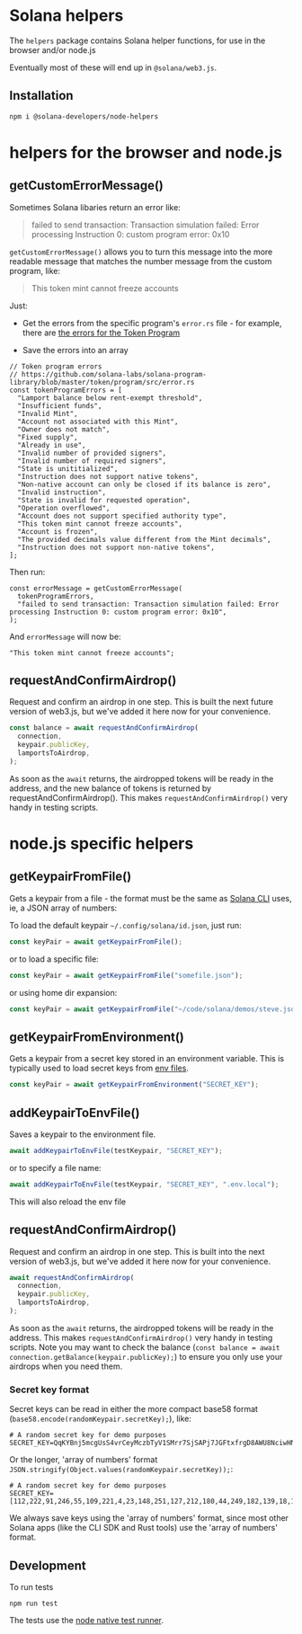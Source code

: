 # Solana helpers

The `helpers` package contains Solana helper functions, for use in the browser and/or node.js

Eventually most of these will end up in `@solana/web3.js`.

## Installation

```bash
npm i @solana-developers/node-helpers
```

# helpers for the browser and node.js

## getCustomErrorMessage()

Sometimes Solana libaries return an error like:

> failed to send transaction: Transaction simulation failed: Error processing Instruction 0: custom program error: 0x10

`getCustomErrorMessage()` allows you to turn this message into the more readable message that matches the number message from the custom program, like:

> This token mint cannot freeze accounts

Just:

- Get the errors from the specific program's `error.rs` file - for example, there are [the errors for the Token Program](https://github.com/solana-labs/solana-program-library/blob/master/token/program/src/error.rs)

- Save the errors into an array

```
// Token program errors
// https://github.com/solana-labs/solana-program-library/blob/master/token/program/src/error.rs
const tokenProgramErrors = [
  "Lamport balance below rent-exempt threshold",
  "Insufficient funds",
  "Invalid Mint",
  "Account not associated with this Mint",
  "Owner does not match",
  "Fixed supply",
  "Already in use",
  "Invalid number of provided signers",
  "Invalid number of required signers",
  "State is unititialized",
  "Instruction does not support native tokens",
  "Non-native account can only be closed if its balance is zero",
  "Invalid instruction",
  "State is invalid for requested operation",
  "Operation overflowed",
  "Account does not support specified authority type",
  "This token mint cannot freeze accounts",
  "Account is frozen",
  "The provided decimals value different from the Mint decimals",
  "Instruction does not support non-native tokens",
];
```

Then run:

```
const errorMessage = getCustomErrorMessage(
  tokenProgramErrors,
  "failed to send transaction: Transaction simulation failed: Error processing Instruction 0: custom program error: 0x10",
);
```

And `errorMessage` will now be:

```
"This token mint cannot freeze accounts";
```

## requestAndConfirmAirdrop()

Request and confirm an airdrop in one step. This is built the next future version of web3.js, but we've added it here now for your convenience.

```typescript
const balance = await requestAndConfirmAirdrop(
  connection,
  keypair.publicKey,
  lamportsToAirdrop,
);
```

As soon as the `await` returns, the airdropped tokens will be ready in the address, and the new balance of tokens is returned by requestAndConfirmAirdrop(). This makes `requestAndConfirmAirdrop()` very handy in testing scripts.

# node.js specific helpers

## getKeypairFromFile()

Gets a keypair from a file - the format must be the same as [Solana CLI](https://docs.solana.com/wallet-guide/file-system-wallet) uses, ie, a JSON array of numbers:

To load the default keypair `~/.config/solana/id.json`, just run:

```typescript
const keyPair = await getKeypairFromFile();
```

or to load a specific file:

```typescript
const keyPair = await getKeypairFromFile("somefile.json");
```

or using home dir expansion:

```typescript
const keyPair = await getKeypairFromFile("~/code/solana/demos/steve.json");
```

## getKeypairFromEnvironment()

Gets a keypair from a secret key stored in an environment variable. This is typically used to load secret keys from [env files](https://stackoverflow.com/questions/68267862/what-is-an-env-or-dotenv-file-exactly).

```typescript
const keyPair = await getKeypairFromEnvironment("SECRET_KEY");
```

## addKeypairToEnvFile()

Saves a keypair to the environment file.

```typescript
await addKeypairToEnvFile(testKeypair, "SECRET_KEY");
```

or to specify a file name:

```typescript
await addKeypairToEnvFile(testKeypair, "SECRET_KEY", ".env.local");
```

This will also reload the env file

## requestAndConfirmAirdrop()

Request and confirm an airdrop in one step. This is built into the next version of web3.js, but we've added it here now for your convenience.

```typescript
await requestAndConfirmAirdrop(
  connection,
  keypair.publicKey,
  lamportsToAirdrop,
);
```

As soon as the `await` returns, the airdropped tokens will be ready in the address. This makes `requestAndConfirmAirdrop()` very handy in testing scripts. Note you may want to check the balance (`const balance = await connection.getBalance(keypair.publicKey);`) to ensure you only use your airdrops when you need them.

### Secret key format

Secret keys can be read in either the more compact base58 format (`base58.encode(randomKeypair.secretKey);`), like:

```
# A random secret key for demo purposes
SECRET_KEY=QqKYBnj5mcgUsS4vrCeyMczbTyV1SMrr7SjSAPj7JGFtxfrgD8AWU8NciwHNCbmkscbvj4HdeEen42GDBSHCj1N
```

Or the longer, 'array of numbers' format `JSON.stringify(Object.values(randomKeypair.secretKey));`:

```
# A random secret key for demo purposes
SECRET_KEY=[112,222,91,246,55,109,221,4,23,148,251,127,212,180,44,249,182,139,18,13,209,208,6,7,193,210,186,249,148,237,237,1,70,118,1,153,238,134,239,75,187,96,101,138,147,130,181,71,22,82,44,217,194,122,59,208,134,119,98,53,136,108,44,105]
```

We always save keys using the 'array of numbers' format, since most other Solana apps (like the CLI SDK and Rust tools) use the 'array of numbers' format.

## Development

To run tests

```
npm run test
```

The tests use the [node native test runner](https://blog.logrocket.com/exploring-node-js-native-test-runner/).
